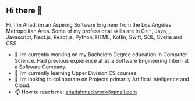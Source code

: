 ## Hi there 👋

Hi, I'm Ahad, im an Aspiring Software Engineer from the Los Angeles Metropolitan Area. Some of my professional skills are in C++, Java, , Javascript, Next.js, React.js, Python, HTML, Kotlin, Swift, SQL, Svelte and CSS. 

- 🔭 I’m currently working on my Bachelors Degree education in Computer Science. Had previous expierence at as a Software Engineering Intern at a Software Company.
- 🌱 I’m currently learning Upper Division CS courses. 
- 👯 I’m looking to collaborate on Projects primarily Artifical Inteligence and Cloud.
- 📫 How to reach me: ahadahmad.work@gmail.com
<!--
**YoAhdi/YoAhdi** is a ✨ _special_ ✨ repository because its `README.md` (this file) appears on your GitHub profile.

Here are some ideas to get you started:

- 🔭 I’m currently working on my bachelors education in Computer Science
- 🌱 I’m currently learning ...
- 👯 I’m looking to collaborate on ...
- 🤔 I’m looking for help with ...
- 💬 Ask me about ...
- 📫 How to reach me: ...
- 😄 Pronouns: ...
- ⚡ Fun fact: ...
-->
